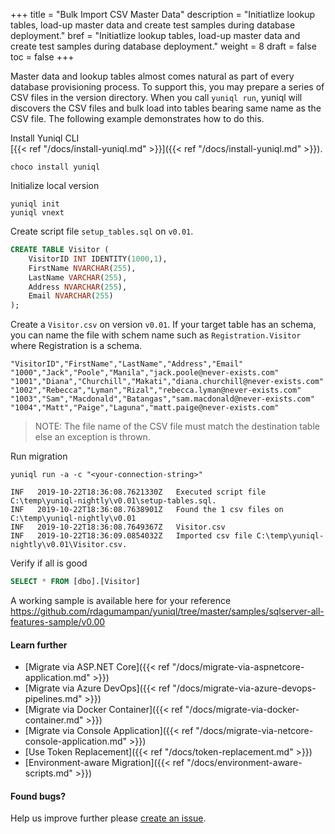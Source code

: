 +++
title = "Bulk Import CSV Master Data"
description = "Initiatlize lookup tables, load-up master data and create test samples during database deployment."
bref = "Initiatlize lookup tables, load-up master data and create test samples during database deployment."
weight = 8
draft = false
toc = false
+++

Master data and lookup tables almost comes natural as part of every database provisioning process. To support this, you may prepare a series of CSV files in the version directory. When you call `yuniql run`, yuniql will discovers the CSV files and bulk load into tables bearing same name as the CSV file. The following example demonstrates how to do this.

Install Yuniql CLI<br>
[{{< ref "/docs/install-yuniql.md" >}}]({{< ref "/docs/install-yuniql.md" >}}).

```shell
choco install yuniql
```

Initialize local version

```shell
yuniql init
yuniql vnext
```

Create script file `setup_tables.sql` on `v0.01`.

```sql
CREATE TABLE Visitor (
	VisitorID INT IDENTITY(1000,1),
	FirstName NVARCHAR(255),
	LastName VARCHAR(255),
	Address NVARCHAR(255),
	Email NVARCHAR(255)
);
```

Create a `Visitor.csv` on version `v0.01`. If your target table has an schema, you can name the file with schem name such as `Registration.Visitor` where Registration is a schema.

```csv
"VisitorID","FirstName","LastName","Address","Email"
"1000","Jack","Poole","Manila","jack.poole@never-exists.com"
"1001","Diana","Churchill","Makati","diana.churchill@never-exists.com"
"1002","Rebecca","Lyman","Rizal","rebecca.lyman@never-exists.com"
"1003","Sam","Macdonald","Batangas","sam.macdonald@never-exists.com"
"1004","Matt","Paige","Laguna","matt.paige@never-exists.com"
```

>NOTE: The file name of the CSV file must match the destination table else an exception is thrown.

Run migration

```shell
yuniql run -a -c "<your-connection-string>"

INF   2019-10-22T18:36:08.7621330Z   Executed script file C:\temp\yuniql-nightly\v0.01\setup-tables.sql.
INF   2019-10-22T18:36:08.7638901Z   Found the 1 csv files on C:\temp\yuniql-nightly\v0.01
INF   2019-10-22T18:36:08.7649367Z   Visitor.csv
INF   2019-10-22T18:36:09.0854032Z   Imported csv file C:\temp\yuniql-nightly\v0.01\Visitor.csv.
```

Verify if all is good

```sql
SELECT * FROM [dbo].[Visitor]
```

A working sample is available here for your reference
https://github.com/rdagumampan/yuniql/tree/master/samples/sqlserver-all-features-sample/v0.00

#### Learn further

* [Migrate via ASP.NET Core]({{< ref "/docs/migrate-via-aspnetcore-application.md" >}})
* [Migrate via Azure DevOps]({{< ref "/docs/migrate-via-azure-devops-pipelines.md" >}})
* [Migrate via Docker Container]({{< ref "/docs/migrate-via-docker-container.md" >}})
* [Migrate via Console Application]({{< ref "/docs/migrate-via-netcore-console-application.md" >}})
* [Use Token Replacement]({{< ref "/docs/token-replacement.md" >}})
* [Environment-aware Migration]({{< ref "/docs/environment-aware-scripts.md" >}})

#### Found bugs?

Help us improve further please [create an issue](https://github.com/rdagumampan/yuniql/issues/new).